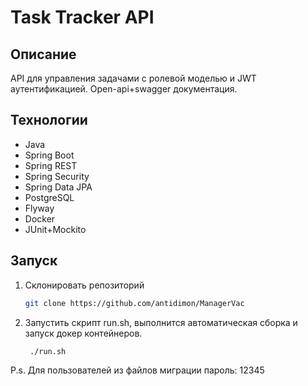 # Task Tracker API

## Описание

API для управления задачами с ролевой моделью и JWT аутентификацией. Open-api+swagger документация.


## Технологии

* Java
* Spring Boot
* Spring REST
* Spring Security
* Spring Data JPA
* PostgreSQL
* Flyway
* Docker
* JUnit+Mockito

## Запуск

1. Склонировать репозиторий

    ```bash
    git clone https://github.com/antidimon/ManagerVac
    ```

2. Запустить скрипт run.sh, выполнится автоматическая сборка и запуск докер контейнеров.

   ```bash
    ./run.sh
    ```

P.s. Для пользователей из файлов миграции пароль: 12345
